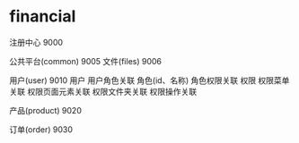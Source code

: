 # financial

注册中心			9000

公共平台(common)	9005
文件(files)			9006

用户(user)			9010
    用户
        用户角色关联
    角色(id、名称)
        角色权限关联 
    权限
        权限菜单关联
        权限页面元素关联
        权限文件夹关联
        权限操作关联
    
    

产品(product)		9020

订单(order)			9030


